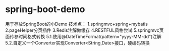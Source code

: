 # spring-boot-demo
用于存放SpringBoot的小Demo
技术点：
  1.springmvc+spring+mybatis
  2.pageHelper分页插件
  3.Redis注解做缓存
  4.RESTFUL风格尝试
  5.springmvc页面传参时间格式转换
    5.1.使用@DateTimeFormat(pattern="yyyy-MM-dd")注解
    5.2.自定义一个Converter实现Converter<String,Date>接口，硬编码转换
